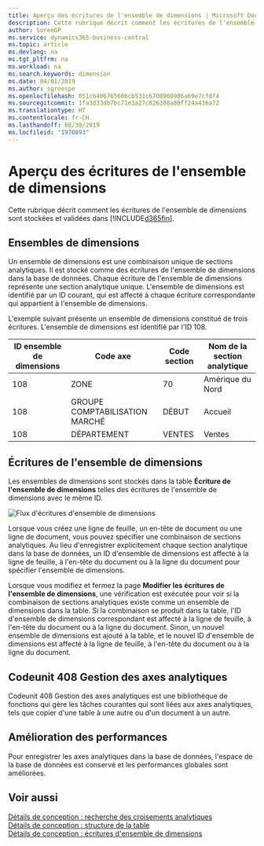 ```yaml
---
title: Aperçu des écritures de l'ensemble de dimensions | Microsoft Docs
description: Cette rubrique décrit comment les écritures de l'ensemble de dimensions sont stockées et validées dans Dynamics 365.
author: SorenGP
ms.service: dynamics365-business-central
ms.topic: article
ms.devlang: na
ms.tgt_pltfrm: na
ms.workload: na
ms.search.keywords: dimension
ms.date: 04/01/2019
ms.author: sgroespe
ms.openlocfilehash: 051cb40676560bcb531c6708960986a69e7cfdf4
ms.sourcegitcommit: 1fa3d33db7bc71e3a27c826308a80ff24a436a72
ms.translationtype: HT
ms.contentlocale: fr-CH
ms.lasthandoff: 08/30/2019
ms.locfileid: "1970893"
---
```

# <a name="dimension-set-entries-overview"></a>Aperçu des écritures de l'ensemble de dimensions
Cette rubrique décrit comment les écritures de l'ensemble de dimensions sont stockées et validées dans [!INCLUDE[d365fin](includes/d365fin_md.md)].  

## <a name="dimension-sets"></a>Ensembles de dimensions  
Un ensemble de dimensions est une combinaison unique de sections analytiques. Il est stocké comme des écritures de l'ensemble de dimensions dans la base de données. Chaque écriture de l'ensemble de dimensions représente une section analytique unique. L'ensemble de dimensions est identifié par un ID courant, qui est affecté à chaque écriture correspondante qui appartient à l'ensemble de dimensions.  

L'exemple suivant présente un ensemble de dimensions constitué de trois écritures. L'ensemble de dimensions est identifié par l'ID 108.  

|ID ensemble de dimensions|Code axe|Code section|Nom de la section analytique|  
|----------------------|--------------------|--------------------------|--------------------------|  
|108|ZONE|70|Amérique du Nord|  
|108|GROUPE COMPTABILISATION MARCHÉ|DÉBUT|Accueil|  
|108|DÉPARTEMENT|VENTES|Ventes|  

## <a name="dimension-set-entries"></a>Écritures de l'ensemble de dimensions  
Les ensembles de dimensions sont stockés dans la table **Écriture de l'ensemble de dimensions** telles des écritures de l'ensemble de dimensions avec le même ID.  

![Flux d'écritures d'ensemble de dimensions](media/dimensionentrynav7.png "Flux d'écritures d'ensemble de dimensions")  

Lorsque vous créez une ligne de feuille, un en-tête de document ou une ligne de document, vous pouvez spécifier une combinaison de sections analytiques. Au lieu d'enregistrer explicitement chaque section analytique dans la base de données, un ID d'ensemble de dimensions est affecté à la ligne de feuille, à l'en-tête du document ou à la ligne du document pour spécifier l'ensemble de dimensions.  

Lorsque vous modifiez et fermez la page **Modifier les écritures de l'ensemble de dimensions**, une vérification est exécutée pour voir si la combinaison de sections analytiques existe comme un ensemble de dimensions dans la table. Si la combinaison se produit dans la table, l'ID d'ensemble de dimensions correspondant est affecté à la ligne de feuille, à l'en-tête du document ou à la ligne du document. Sinon, un nouvel ensemble de dimensions est ajouté à la table, et le nouvel ID d'ensemble de dimensions est affecté à la ligne de feuille, à l'en-tête du document ou à la ligne du document.

## <a name="codeunit-408-dimension-management"></a>Codeunit 408 Gestion des axes analytiques
Codeunit 408 Gestion des axes analytiques est une bibliothèque de fonctions qui gère les tâches courantes qui sont liées aux axes analytiques, tels que copier d'une table à une autre ou d'un document à un autre.

## <a name="performance-improvement"></a>Amélioration des performances  
Pour enregistrer les axes analytiques dans la base de données, l'espace de la base de données est conservé et les performances globales sont améliorées.  

## <a name="see-also"></a>Voir aussi  
[Détails de conception : recherche des croisements analytiques](design-details-searching-for-dimension-combinations.md)   
[Détails de conception : structure de la table](design-details-table-structure.md)   
[Détails de conception : écritures d'ensemble de dimensions](design-details-dimension-set-entries.md)   
